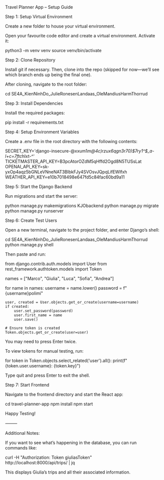 Travel Planner App – Setup Guide

Step 1: Setup Virtual Environment

Create a new folder to house your virtual environment.

Open your favourite code editor and create a virtual environment. Activate it:

python3 -m venv venv
source venv/bin/activate 

Step 2: Clone Repository

Install git if necessary. Then, clone into the repo (skipped for now—we’ll see which branch ends up being the final one).

After cloning, navigate to the root folder:

cd SE4A_KienNinhDo_JulieRonesenLandaas_OleMandiusHarmThorrud

Step 3: Install Dependencies

Install the required packages:

pip install -r requirements.txt

Step 4: Setup Environment Variables

Create a .env file in the root directory with the following contents:

SECRET_KEY='django-insecure-@xxum1*m@4c)rzux6qgn3r70)$7ry1^$_a-l+c=7ftc*hlxt-^'
TICKETMASTER_API_KEY=B3pcAtorOZdM5qHffd2Ogd8N5TUSsLat
OPENAI_API_KEY=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
WEATHER_API_KEY=e10b7018498e647fd5c84fac60bd9a11

Step 5: Start the Django Backend

Run migrations and start the server:

python manage.py makemigrations KJObackend
python manage.py migrate
python manage.py runserver

Step 6: Create Test Users

Open a new terminal, navigate to the project folder, and enter Django’s shell:

cd SE4A_KienNinhDo_JulieRonesenLandaas_OleMandiusHarmThorrud
python manage.py shell

Then paste and run:

from django.contrib.auth.models import User
from rest_framework.authtoken.models import Token

names = ["Marco", "Giulia", "Luca", "Sofia", "Andrea"]

for name in names:
    username = name.lower()
    password = f"{username}polimi"
    
    user, created = User.objects.get_or_create(username=username)
    if created:
        user.set_password(password)
        user.first_name = name
        user.save()
    
    # Ensure token is created
    Token.objects.get_or_create(user=user)

You may need to press Enter twice.

To view tokens for manual testing, run:

for token in Token.objects.select_related('user').all():
    print(f"{token.user.username}: {token.key}")

Type quit and press Enter to exit the shell.

Step 7: Start Frontend

Navigate to the frontend directory and start the React app:

cd travel-planner-app
npm install
npm start

Happy Testing!

⸻

Additional Notes:

If you want to see what’s happening in the database, you can run commands like:

curl -H "Authorization: Token giuliasToken" \
http://localhost:8000/api/trips/ | jq 

This displays Giulia’s trips and all their associated information.